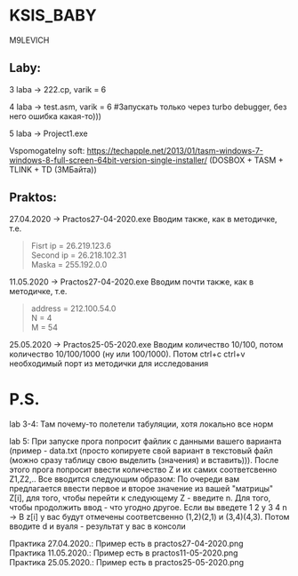 # KSIS_BABY
 M9LEVICH
 

## Laby:

3 laba -> 222.cp, varik = 6

4 laba -> test.asm, varik = 6 #Запускать только через turbo debugger, без него ошибка какая-то)))

5 laba -> Project1.exe

Vspomogatelny soft:
https://techapple.net/2013/01/tasm-windows-7-windows-8-full-screen-64bit-version-single-installer/  (DOSBOX + TASM + TLINK + TD (3МБайта))

## Praktos:

27.04.2020 -> Practos27-04-2020.exe Вводим также, как в методичке, т.е. 
> Fisrt ip = 26.219.123.6<br/>
> Second ip = 26.218.102.31<br/>
> Maska = 255.192.0.0<br/>

11.05.2020 -> Practos27-04-2020.exe Вводим почти также, как в методичке, т.е. 
> address = 212.100.54.0<br/>
> N = 4<br/>
> M = 54<br/>

25.05.2020 -> Practos25-05-2020.exe Вводим количество 10/100, потом количество 10/100/1000 (ну или 100/1000). Потом ctrl+c ctrl+v необходимый порт из методички для исследования

<h1> P.S. </h1>

lab 3-4: Там почему-то полетели табуляции, хотя локально все норм

lab 5:   При запуске прога попросит файлик с данными вашего варианта (пример - data.txt (просто копируете свой вариант в текстовый файл (можно сразу таблицу свою выделить (значения) и вставить))). 
После этого прога попросит ввести количество Z и их самих соответсвенно Z1,Z2,.. 
Все вводится следующим образом: 
По очереди вам предлагается ввести первое и второе значение из вашей "матрицы" Z\[i], для того, чтобы перейти к следующему Z - введите n. Для того, чтобы продолжить ввод - что угодно другое.
Если вы введете 1 2 y 3 4 n -> В z\[i] у вас будут отмечены соответсвенно (1,2)(2,1) и (3,4)(4,3). Потом вводите d и вуаля - результат у вас в консоли

Практика 27.04.2020.:   Пример есть в practos27-04-2020.png<br/>
Практика 11.05.2020.:   Пример есть в practos11-05-2020.png<br/>
Практика 25.05.2020.:   Пример есть в practos25-05-2020.png